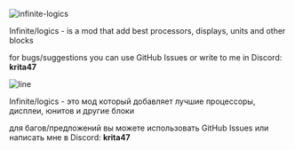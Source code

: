 ![infinite-logics](https://github.com/Krita-Burstflakes/infinite-logics/assets/130148398/3a1af17a-a8d0-4876-8f6e-61dcf73cc96d)


Infinite/logics - is a mod that add best processors, displays, units and other blocks

for bugs/suggestions you can use GitHub Issues or write to me in Discord: **krita47**

![line](https://github.com/Krita-Burstflakes/infinite-logics/assets/130148398/c7eebe09-9499-44c3-b8d1-08eca887e7b3)

Infinite/logics - это мод который добавляет лучшие процессоры, дисплеи, юнитов и другие блоки

для багов/предложений вы можете использовать GitHub Issues или написать мне в Discord: **krita47**
